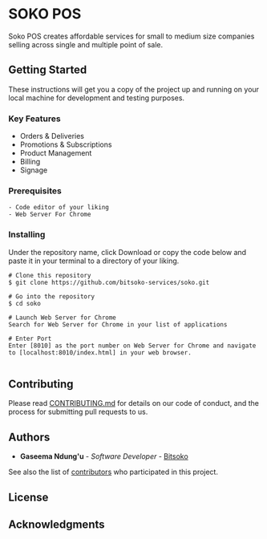 # SOKO POS

Soko POS creates affordable services for small to medium size companies selling across single and multiple point of sale.

## Getting Started

These instructions will get you a copy of the project up and running on your local machine for development and testing purposes. 

### Key Features

* Orders & Deliveries
* Promotions & Subscriptions
* Product Management
* Billing
* Signage

### Prerequisites
```
- Code editor of your liking
- Web Server For Chrome
```

### Installing

Under the repository name, click Download or copy the code below and paste it in your terminal to a directory of your liking.

```
# Clone this repository
$ git clone https://github.com/bitsoko-services/soko.git

# Go into the repository
$ cd soko

# Launch Web Server for Chrome
Search for Web Server for Chrome in your list of applications

# Enter Port 
Enter [8010] as the port number on Web Server for Chrome and navigate 
to [localhost:8010/index.html] in your web browser.


```

## Contributing

Please read [CONTRIBUTING.md](https://github.com/bitsoko-services/soko/blob/master/CONTRIBUTING.md) for details on our code of conduct, and the process for submitting pull requests to us.

## Authors

* **Gaseema Ndung'u** - *Software Developer* - [Bitsoko](https://bitsoko.co.ke)

See also the list of [contributors]() who participated in this project.

## License


## Acknowledgments

